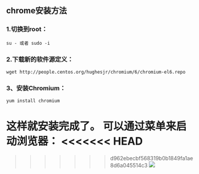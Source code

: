 chrome安装方法
---
### 1.切换到root：
```
su - 或者 sudo -i
```
### 2.下载新的软件源定义：
```cd /etc/yum.repos.d
wget http://people.centos.org/hughesjr/chromium/6/chromium-el6.repo
```
### 3、安装Chromium：
```
yum install chromium
```
这样就安装完成了。
可以通过菜单来启动浏览器：
<<<<<<< HEAD
=======

>>>>>>> d962ebecbf568319b0b1849fa1ae8d6a045514c3
![](http://www.centoscn.com/uploads/allimg/140429/0013454118-0.png)
